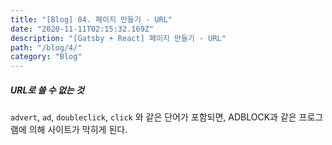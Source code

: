 ```yaml
---
title: "[Blog] 04. 페이지 만들기 - URL"
date: "2020-11-11T02:15:32.169Z"
description: "[Gatsby + React] 페이지 만들기 - URL"
path: "/blog/4/"
category: "Blog"
---
```


##### URL로 쓸 수 없는 것

 `advert`, `ad`, `doubleclick`, `click` 와 같은 단어가 포함되면,
 ADBLOCK과 같은 프로그램에 의해 사이트가 막히게 된다.


<br />